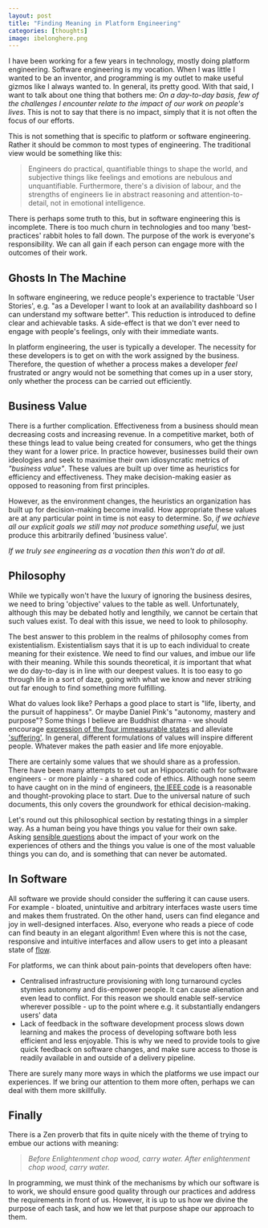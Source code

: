 ```yaml
---
layout: post
title: "Finding Meaning in Platform Engineering"
categories: [thoughts]
image: ibelonghere.png
---
```


I have been working for a few years in technology, mostly doing platform engineering. Software engineering is my vocation. When I was little I wanted to be an inventor, and programming is my outlet to make useful gizmos like I always wanted to. In general, its pretty good. With that said, I want to talk about one thing that bothers me: *On a day-to-day basis, few of the challenges I encounter relate to the impact of our work on people's lives*. This is not to say that there is no impact, simply that it is not often the focus of our efforts.  


This is not something that is specific to platform or software engineering. Rather it should be common to most types of engineering. The traditional view would be something like this: 
 > Engineers do practical, quantifiable things to shape the world, and subjective things like feelings and emotions are nebulous and unquantifiable. Furthermore, there's a division of labour, and the strengths of engineers lie in abstract reasoning and attention-to-detail, not in emotional intelligence. 

There is perhaps some truth to this, but in software engineering this is incomplete. There is too much churn in technologies and too many 'best-practices' rabbit holes to fall down. The purpose of the work is everyone's responsibility. We can all gain if each person can engage more with the outcomes of their work. 
<!--more-->

## Ghosts In The Machine

In software engineering, we reduce people's experience to tractable 'User Stories', e.g. "as a Developer I want to look at an availability dashboard so I can understand my software better". This reduction is introduced to define clear and achievable tasks. A side-effect is that we don't ever need to engage with people's feelings, only with their immediate wants. 


In platform engineering, the user is typically a developer. The necessity for these developers is to get on with the work assigned by the business. Therefore, the question of whether a process makes a developer *feel* frustrated or angry would not be something that comes up in a user story, only whether the process can be carried out efficiently.   

## Business Value

There is a further complication. Effectiveness from a business should mean decreasing costs and increasing revenue. In a competitive market, both of these things lead to value being created for consumers, who get the things they want for a lower price. In practice however, businesses build their own ideologies and seek to maximise their own idiosyncratic metrics of *"business value"*. These values are built up over time as heuristics for efficiency and effectiveness. They make decision-making easier as opposed to reasoning from first principles. 

However, as the environment changes, the heuristics an organization has built up for decision-making become invalid. How appropriate these values are at any particular point in time is not easy to determine. So, *if we achieve all our explicit goals we still may not produce something useful*, we just produce this arbitrarily defined 'business value'.  

*If we truly see engineering as a vocation then this won't do at all*. 

## Philosophy

While we typically won't have the luxury of ignoring the business desires, we need to bring 'objective' values to the table as well. Unfortunately, although this may be debated hotly and lengthily, we cannot be certain that such values exist. To deal with this issue, we need to look to philosophy.

The best answer to this problem in the realms of philosophy comes from existentialism. Existentialism says that it is up to each individual to create meaning for their existence. We need to find our values, and imbue our life with their meaning. While this sounds theoretical, it *is* important that what we do day-to-day is in line with our deepest values. It is too easy to go through life in a sort of daze, going with what we know and never striking out far enough to find something more fulfilling. 


What do values look like? Perhaps a good place to start is "life, liberty, and the pursuit of happiness". Or maybe Daniel Pink's "autonomy, mastery and purpose"? Some things I believe are Buddhist dharma - we should encourage [expression of the four immeasurable states](http://www.viewonbuddhism.org/immeasurables_love_compassion_equanimity_rejoicing.html) and alleviate ['suffering'](http://www.lionsroar.com/deep-dukkha-part-2-the-three-kinds-of-suffering/). In general, different formulations of values will inspire different people. Whatever makes the path easier and life more enjoyable. 


There are certainly some values that we should share as a profession. There have been many attempts to set out an Hippocratic oath for software engineers - or more plainly - a shared code of ethics. Although none seem to have caught on in the mind of engineers, [the IEEE code](https://www.ieee.org/about/corporate/governance/p7-8.html) is a reasonable and thought-provoking place to start. Due to the universal nature of such documents, this only covers the groundwork for ethical decision-making. 

Let's round out this philosophical section by restating things in a simpler way. As a human being you have things you value for their own sake. Asking [sensible questions](http://blog.practicalethics.ox.ac.uk/2015/07/usable-ethics-user-design-and-ethics/) about the impact of your work on the experiences of others and the things you value is one of the most valuable things you can do, and is something that can never be automated.

## In Software

All software we provide should consider the suffering it can cause users. For example - bloated, unintuitive and arbitrary interfaces waste users time and makes them frustrated. On the other hand, users can find elegance and joy in well-designed interfaces. Also, everyone who reads a piece of code can find beauty in an elegant algorithm! Even where this is not the case, responsive and intuitive interfaces and allow users to get into a pleasant state of [flow](https://www.psychologytoday.com/us/articles/199707/finding-flow). 

For platforms, we can think about pain-points that developers often have:
 - Centralised infrastructure provisioning with long turnaround cycles stymies autonomy and dis-empower people. It can cause alienation     and even lead to conflict. For this reason we should enable self-service wherever possible - up to the point where e.g. it substantially endangers users' data
 - Lack of feedback in the software development process slows down learning and makes the process of developing software both less efficient and less enjoyable. This is why we need to provide tools to give quick feedback on software changes, and make sure access to those is readily available in and outside of a delivery pipeline.

There are surely many more ways in which the platforms we use impact our experiences. If we bring our attention to them more often, perhaps we can deal with them more skillfully. 

## Finally

There is a Zen proverb that fits in quite nicely with the theme of trying to embue our actions with meaning:

 > *Before Enlightenment chop wood, carry water. After enlightenment chop wood, carry water.*

In programming, we must think of the mechanisms by which our software is to work, we should ensure good quality through our practices and address the requirements in front of us. However, it is up to us how we divine the purpose of each task, and how we let that purpose shape our approach to them.

